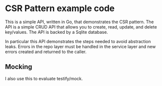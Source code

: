 # CSR Pattern example code

This is a simple API, written in Go, that demonstrates the CSR pattern. The API is a simple CRUD API that allows you 
to create, read, update, and delete key/values. The API is backed by a Sqlite database.

In particular this API demonstrates the steps needed to avoid abstraction leaks. Errors in the repo layer
must be handled in the service layer and new errors created and returned to the caller. 

## Mocking

I also use this to evaluate testify/mock.



